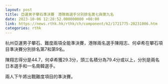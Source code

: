 ```yaml
---
layout: post
title: 亞運男子攀石準決賽　港隊兩選手分別排名第七與第九名
date: 2023-10-06 12:28:52.000000000 +08:00
link: https://news.rthk.hk/rthk/ch/component/k2/1721775-20231006.htm
categories: rthk
---
```


杭州亞運男子攀石、難度兩項全能準決賽，港隊兩名選手陳翔志、何卓希在攀石項目準決賽分別排名第7和第9名。

陳翔志得分是44.7，何卓希獲29.3分，頭三名積分為79.4分或以上，分別是兩名日本選手和一名南韓選手。

兩人下午將出戰難度項目的準決賽。
